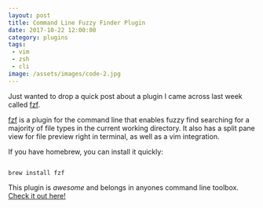 ```yaml
---
layout: post
title: Command Line Fuzzy Finder Plugin
date: 2017-10-22 12:00:00
category: plugins
tags:
 - vim
 - zsh
 - cli
image: /assets/images/code-2.jpg
---
```


Just wanted to drop a quick post about a plugin I came across last week called <a href="https://vimawesome.com/plugin/fzf" target="_blank">fzf</a>.

<a href="https://vimawesome.com/plugin/fzf" target="_blank">fzf</a> is a plugin for the command line that enables fuzzy find searching for a majority of file types in the current working directory. It also has a split pane view for file preview right in terminal, as well as a vim integration.

If you have homebrew, you can install it quickly:

<pre class="language-bash"><code class="language-bash">
brew install fzf
</code></pre>

This plugin is _awesome_ and belongs in anyones command line toolbox. <a href="https://vimawesome.com/plugin/fzf" target="_blank">Check it out here!</a>


